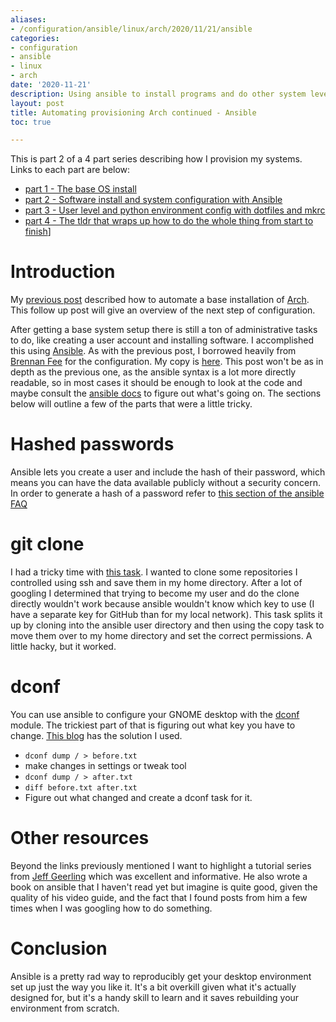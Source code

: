 ```yaml
---
aliases:
- /configuration/ansible/linux/arch/2020/11/21/ansible
categories:
- configuration
- ansible
- linux
- arch
date: '2020-11-21'
description: Using ansible to install programs and do other system level configuration
layout: post
title: Automating provisioning Arch continued - Ansible
toc: true

---
```


This is part 2 of a 4 part series describing how I provision my systems. Links to each part are below:

* [part 1 - The base OS install](2020-10-14-arch-bootstrap.md)
* [part 2 - Software install and system configuration with Ansible](2020-11-21-ansible.md)
* [part 3 - User level and python environment config with dotfiles and mkrc](2020-11-25-dotfiles.md)
* [part 4 - The tldr that wraps up how to do the whole thing from start to finish](2020-11-26-arch-tldr.md)]

# Introduction

My [previous post](2020-10-14-arch-bootstrap.md) described how to automate a base installation of [Arch](https://www.archlinux.org/). This follow up post will give an overview of the next step of configuration.

After getting a base system setup there is still a ton of administrative tasks to do, like creating a user account and installing software. I accomplished this using [Ansible](https://www.ansible.com/). As with the previous post, I borrowed heavily from [Brennan Fee](https://github.com/brennanfee/provision-arch) for the configuration. My copy is [here](https://github.com/ianepreston/recipes/tree/master/ansible). This post won't be as in depth as the previous one, as the ansible syntax is a lot more directly readable, so in most cases it should be enough to look at the code and maybe consult the [ansible docs](https://docs.ansible.com/) to figure out what's going on. The sections below will outline a few of the parts that were a little tricky.

# Hashed passwords

Ansible lets you create a user and include the hash of their password, which means you can have the data available publicly without a security concern. In order to generate a hash of a password refer to [this section of the ansible FAQ](https://docs.ansible.com/ansible/latest/reference_appendices/faq.html#how-do-i-generate-encrypted-passwords-for-the-user-module)

# git clone

I had a tricky time with [this task](https://github.com/ianepreston/recipes/blob/master/ansible/roles/dotfiles/tasks/main.yml). I wanted to clone some repositories I controlled using ssh and save them in my home directory. After a lot of googling I determined that trying to become my user and do the clone directly wouldn't work because ansible wouldn't know which key to use (I have a separate key for GitHub than for my local network). This task splits it up by cloning into the ansible user directory and then using the copy task to move them over to my home directory and set the correct permissions. A little hacky, but it worked.

# dconf

You can use ansible to configure your GNOME desktop with the [dconf](https://docs.ansible.com/ansible/latest/collections/community/general/dconf_module.html) module. The trickiest part of that is figuring out what key you have to change. [This blog](https://opensource.com/article/18/5/manage-your-workstation-ansible-part-3) has the solution I used.

* ```dconf dump / > before.txt```
* make changes in settings or tweak tool
* ```dconf dump / > after.txt```
* ```diff before.txt after.txt```
* Figure out what changed and create a dconf task for it.

# Other resources

Beyond the links previously mentioned I want to highlight a tutorial series from [Jeff Geerling](https://www.youtube.com/watch?v=goclfp6a2IQ) which was excellent and informative. He also wrote a book on ansible that I haven't read yet but imagine is quite good, given the quality of his video guide, and the fact that I found posts from him a few times when I was googling how to do something.

# Conclusion

Ansible is a pretty rad way to reproducibly get your desktop environment set up just the way you like it. It's a bit overkill given what it's actually designed for, but it's a handy skill to learn and it saves rebuilding your environment from scratch.
